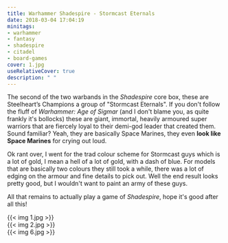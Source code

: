 ```yaml
---
title: Warhammer Shadespire - Stormcast Eternals
date: 2018-03-04 17:04:19
minitags: 
- warhammer
- fantasy
- shadespire
- citadel
- board-games
cover: 1.jpg
useRelativeCover: true
description: " " 
---
```

The second of the two warbands in the *Shadespire* core box, these are Steelheart’s Champions a group of "Stormcast Eternals". If you don't follow the fluff of *Warhammer: Age of Sigmar* (and I don't blame you, as quite frankly it's bollocks) these are giant, immortal, heavily armoured super warriors that are fiercely loyal to their demi-god leader that created them. Sound familiar? Yeah, they are basically Space Marines, they even **look like Space Marines** for crying out loud.

Ok rant over, I went for the trad colour scheme for Stormcast guys which is a lot of gold, I mean a hell of a lot of gold, with a dash of blue. For models that are basically two colours they still took a while, there was a lot of edging on the armour and fine details to pick out. Well the end result looks pretty good, but I wouldn't want to paint an army of these guys.

All that remains to actually play a game of *Shadespire*, hope it's good after all this!

{{< img 1.jpg >}}  
{{< img 2.jpg >}}  
{{< img 6.jpg >}} 